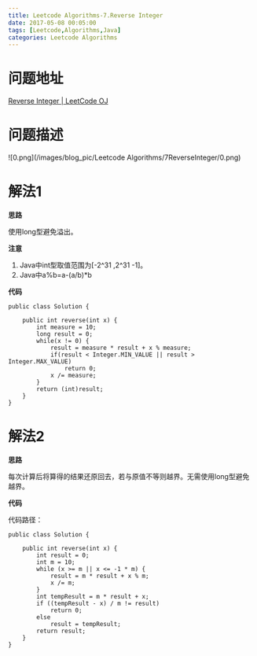 ```yaml
---
title: Leetcode Algorithms-7.Reverse Integer
date: 2017-05-08 00:05:00
tags: [Leetcode,Algorithms,Java]
categories: Leetcode Algorithms
---
```


# 问题地址

[Reverse Integer | LeetCode OJ](https://leetcode.com/problems/reverse-integer/#/description)

# 问题描述

![0.png](/images/blog_pic/Leetcode Algorithms/7ReverseInteger/0.png)

<!-- more -->

# 解法1

**思路**

使用long型避免溢出。

**注意**

1. Java中int型取值范围为[-2^31 ,2^31 -1]。
2. Java中a%b=a-(a/b)*b

**代码**

```
public class Solution {

    public int reverse(int x) {
        int measure = 10;
        long result = 0;
        while(x != 0) {
            result = measure * result + x % measure;
            if(result < Integer.MIN_VALUE || result > Integer.MAX_VALUE)
                return 0;
            x /= measure;
        }
        return (int)result;
    }
}
```

# 解法2

**思路**

每次计算后将算得的结果还原回去，若与原值不等则越界。无需使用long型避免越界。

**代码**

代码路径：

```
public class Solution {

    public int reverse(int x) {
        int result = 0;
        int m = 10;
        while (x >= m || x <= -1 * m) {
            result = m * result + x % m;
            x /= m;
        }
        int tempResult = m * result + x;
        if ((tempResult - x) / m != result)
            return 0;
        else
            result = tempResult;
        return result;
    }
}
```